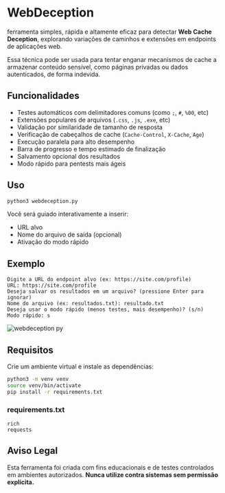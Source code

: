 
# WebDeception

 ferramenta simples, rápida e altamente eficaz para detectar **Web Cache Deception**, explorando variações de caminhos e extensões em endpoints de aplicações web.

Essa técnica pode ser usada para tentar enganar mecanismos de cache a armazenar conteúdo sensível, como páginas privadas ou dados autenticados, de forma indevida.

## Funcionalidades

- Testes automáticos com delimitadores comuns (como `;`, `#`, `%00`, etc)
- Extensões populares de arquivos (`.css`, `.js`, `.exe`, etc)
- Validação por similaridade de tamanho de resposta
- Verificação de cabeçalhos de cache (`Cache-Control`, `X-Cache`, `Age`)
- Execução paralela para alto desempenho
- Barra de progresso e tempo estimado de finalização
- Salvamento opcional dos resultados
- Modo rápido para pentests mais ágeis

## Uso

```bash
python3 webdeception.py
```

Você será guiado interativamente a inserir:
- URL alvo
- Nome do arquivo de saída (opcional)
- Ativação do modo rápido

## Exemplo

```
Digite a URL do endpoint alvo (ex: https://site.com/profile)
URL: https://site.com/profile
Deseja salvar os resultados em um arquivo? (pressione Enter para ignorar)
Nome do arquivo (ex: resultados.txt): resultado.txt
Deseja usar o modo rápido (menos testes, mais desempenho)? (s/n)
Modo rápido: s
```

![webdeception py](https://github.com/user-attachments/assets/c337a55e-0ad4-4649-91b3-28dbab346fe9)


## Requisitos

Crie um ambiente virtual e instale as dependências:

```bash
python3 -m venv venv
source venv/bin/activate
pip install -r requirements.txt
```

### requirements.txt

```
rich
requests
```

## Aviso Legal

Esta ferramenta foi criada com fins educacionais e de testes controlados em ambientes autorizados. **Nunca utilize contra sistemas sem permissão explícita.**
